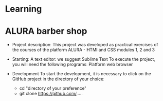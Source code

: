 # Learning
# ALURA barber shop

- Project description:
This project was developed as practical exercises of the courses of the platform ALURA - HTMl and CSS modules 1, 2 and 3

- Starting:
A text editor: we suggest Sublime Text
To execute the project, you will need the following programs:
Platform web browser

- Development
To start the development, it is necessary to click on the GitHub project in the directory of your choice:

  - cd "directory of your preference"
  - git clone https://github.com/.....

